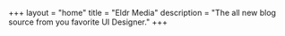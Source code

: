 +++
layout = "home"
title = "Eldr Media"
description = "The all new blog source from you favorite UI Designer."
+++